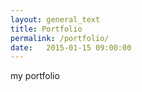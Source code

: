 ```yaml
---
layout: general_text
title: Portfolio
permalink: /portfolio/
date:   2015-01-15 09:00:00
---
```


my portfolio
